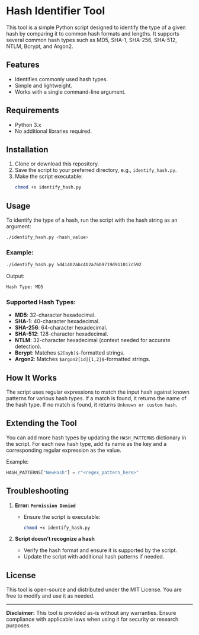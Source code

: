 # Hash Identifier Tool

This tool is a simple Python script designed to identify the type of a given hash by comparing it to common hash formats and lengths. It supports several common hash types such as MD5, SHA-1, SHA-256, SHA-512, NTLM, Bcrypt, and Argon2.

## Features
- Identifies commonly used hash types.
- Simple and lightweight.
- Works with a single command-line argument.

## Requirements
- Python 3.x
- No additional libraries required.

## Installation
1. Clone or download this repository.
2. Save the script to your preferred directory, e.g., `identify_hash.py`.
3. Make the script executable:
   ```bash
   chmod +x identify_hash.py
   ```

## Usage
To identify the type of a hash, run the script with the hash string as an argument:

```bash
./identify_hash.py <hash_value>
```

### Example:
```bash
./identify_hash.py 5d41402abc4b2a76b9719d911017c592
```
Output:
```bash
Hash Type: MD5
```

### Supported Hash Types:
- **MD5**: 32-character hexadecimal.
- **SHA-1**: 40-character hexadecimal.
- **SHA-256**: 64-character hexadecimal.
- **SHA-512**: 128-character hexadecimal.
- **NTLM**: 32-character hexadecimal (context needed for accurate detection).
- **Bcrypt**: Matches `$2[ayb]$`-formatted strings.
- **Argon2**: Matches `$argon2[id]{1,2}$`-formatted strings.

## How It Works
The script uses regular expressions to match the input hash against known patterns for various hash types. If a match is found, it returns the name of the hash type. If no match is found, it returns `Unknown or custom hash`.

## Extending the Tool
You can add more hash types by updating the `HASH_PATTERNS` dictionary in the script. For each new hash type, add its name as the key and a corresponding regular expression as the value.

Example:
```python
HASH_PATTERNS["NewHash"] = r"<regex_pattern_here>"
```

## Troubleshooting
1. **Error: `Permission Denied`**
   - Ensure the script is executable:
     ```bash
     chmod +x identify_hash.py
     ```

2. **Script doesn’t recognize a hash**
   - Verify the hash format and ensure it is supported by the script.
   - Update the script with additional hash patterns if needed.

## License
This tool is open-source and distributed under the MIT License. You are free to modify and use it as needed.

---
**Disclaimer:** This tool is provided as-is without any warranties. Ensure compliance with applicable laws when using it for security or research purposes.

